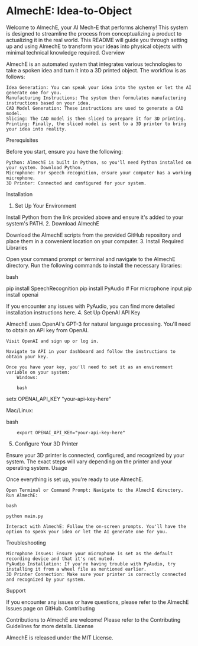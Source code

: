 # AlmechE: Idea-to-Object

Welcome to AlmechE, your AI Mech-E that performs alchemy! This system is designed to streamline the process from conceptualizing a product to actualizing it in the real world. This README will guide you through setting up and using AlmechE to transform your ideas into physical objects with minimal technical knowledge required.
Overview

AlmechE is an automated system that integrates various technologies to take a spoken idea and turn it into a 3D printed object. The workflow is as follows:

    Idea Generation: You can speak your idea into the system or let the AI generate one for you.
    Manufacturing Instructions: The system then formulates manufacturing instructions based on your idea.
    CAD Model Generation: These instructions are used to generate a CAD model.
    Slicing: The CAD model is then sliced to prepare it for 3D printing.
    Printing: Finally, the sliced model is sent to a 3D printer to bring your idea into reality.

Prerequisites

Before you start, ensure you have the following:

    Python: AlmechE is built in Python, so you'll need Python installed on your system. Download Python.
    Microphone: For speech recognition, ensure your computer has a working microphone.
    3D Printer: Connected and configured for your system.

Installation
1. Set Up Your Environment

Install Python from the link provided above and ensure it's added to your system's PATH.
2. Download AlmechE

Download the AlmechE scripts from the provided GitHub repository and place them in a convenient location on your computer.
3. Install Required Libraries

Open your command prompt or terminal and navigate to the AlmechE directory. Run the following commands to install the necessary libraries:

bash

pip install SpeechRecognition
pip install PyAudio  # For microphone input
pip install openai

If you encounter any issues with PyAudio, you can find more detailed installation instructions here.
4. Set Up OpenAI API Key

AlmechE uses OpenAI's GPT-3 for natural language processing. You'll need to obtain an API key from OpenAI.

    Visit OpenAI and sign up or log in.

    Navigate to API in your dashboard and follow the instructions to obtain your key.

    Once you have your key, you'll need to set it as an environment variable on your system:
        Windows:

        bash

setx OPENAI_API_KEY "your-api-key-here"

Mac/Linux:

bash

        export OPENAI_API_KEY="your-api-key-here"

5. Configure Your 3D Printer

Ensure your 3D printer is connected, configured, and recognized by your system. The exact steps will vary depending on the printer and your operating system.
Usage

Once everything is set up, you're ready to use AlmechE.

    Open Terminal or Command Prompt: Navigate to the AlmechE directory.
    Run AlmechE:

    bash

    python main.py

    Interact with AlmechE: Follow the on-screen prompts. You'll have the option to speak your idea or let the AI generate one for you.

Troubleshooting

    Microphone Issues: Ensure your microphone is set as the default recording device and that it's not muted.
    PyAudio Installation: If you're having trouble with PyAudio, try installing it from a wheel file as mentioned earlier.
    3D Printer Connection: Make sure your printer is correctly connected and recognized by your system.

Support

If you encounter any issues or have questions, please refer to the AlmechE Issues page on GitHub.
Contributing

Contributions to AlmechE are welcome! Please refer to the Contributing Guidelines for more details.
License

AlmechE is released under the MIT License.
